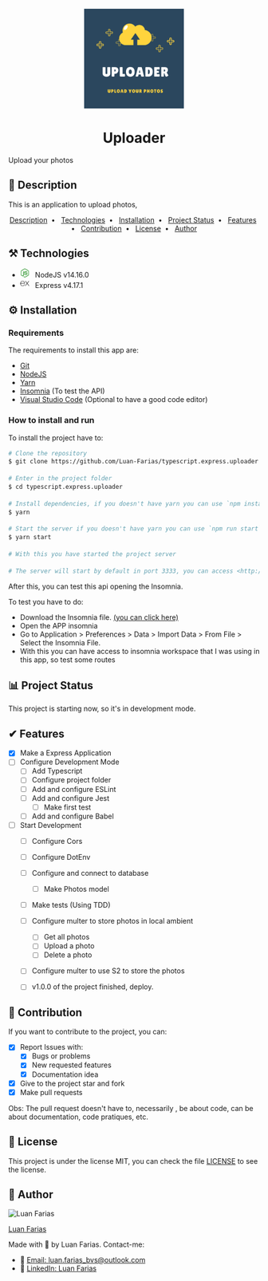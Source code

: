<p align="center">
    <img src=".github/logo.png" alt="Uploader" width="200" />
</p>

<h1 align="center">Uploader</h1>
<p>Upload your photos</p>

## 📖 Description

This is an application to upload photos,

<p align="center">
    <a href="#-description">Description</a>&nbsp; • &nbsp;
    <a href="#-technologies">Technologies</a>&nbsp; • &nbsp;
    <a href="#-installation">Installation</a>&nbsp; • &nbsp;
    <a href="#-project-status">Project Status</a>&nbsp; • &nbsp;
    <a href="#-features">Features</a>&nbsp; • &nbsp;
    <a href="#-contribution">Contribution</a>&nbsp; • &nbsp;
    <a href="#-license">License</a>&nbsp; • &nbsp;
    <a href="#-author">Author</a>
</p>

## ⚒️ Technologies

- <img src=".github/technologies/nodejs.svg" alt="Node" height="18" /> &nbsp; NodeJS v14.16.0
- <img src=".github/technologies/express.svg" alt="EX" height="18" /> &nbsp; Express v4.17.1


## ⚙ Installation

### Requirements

The requirements to install this app are:

- [Git](https://git-scm.com)
- [NodeJS](https://nodejs.org/en/)
- [Yarn](https://yarnpkg.com/)
- [Insomnia](https://insomnia.rest) (To test the API)
- [Visual Studio Code](https://code.visualstudio.com) (Optional to have a good code editor)

### How to install and run

To install the project have to:

```bash
# Clone the repository
$ git clone https://github.com/Luan-Farias/typescript.express.uploader.git

# Enter in the project folder
$ cd typescript.express.uploader

# Install dependencies, if you doesn't have yarn you can use `npm install`
$ yarn

# Start the server if you doesn't have yarn you can use `npm run start`
$ yarn start

# With this you have started the project server

# The server will start by default in port 3333, you can access <http://localhost:3333/api/ping> that is a test route
```

After this, you can test this api opening the Insomnia.

To test you have to do:

- Download the Insomnia file. <a href=".github/insomnia.json" download>(you can click here)</a>
- Open the APP insomnia
- Go to Application > Preferences > Data > Import Data > From File > Select the Insomnia File.
- With this you can have access to insomnia workspace that I was using in this app, so test some routes


## 📊 Project Status

This project is starting now, so it's in development mode.


## ✔ Features

- [x] Make a Express Application
- [ ] Configure Development Mode
  - [ ] Add Typescript
  - [ ] Configure project folder
  - [ ] Add and configure ESLint
  - [ ] Add and configure Jest
    - [ ] Make first test
  - [ ] Add and configure Babel
- [ ] Start Development
  - [ ] Configure Cors
  - [ ] Configure DotEnv
  - [ ] Configure and connect to database
    - [ ] Make Photos model
  - [ ] Make tests (Using TDD)
  - [ ] Configure multer to store photos in local ambient
    - [ ] Get all photos
    - [ ] Upload a photo
    - [ ] Delete a photo
  - [ ] Configure multer to use S2 to store the photos
  - [ ] v1.0.0 of the project finished, deploy.


## 🎉 Contribution

If you want to contribute to the project, you can:

- [x] Report Issues with:
  - [x] Bugs or problems
  - [x] New requested features
  - [x] Documentation idea
- [x] Give to the project star and fork
- [x] Make pull requests

Obs: The pull request doesn't have to, necessarily , be about code, can be about documentation, code pratiques, etc.


## 📕 License

This project is under the license MIT, you can check the file [LICENSE](./LICENSE) to see the license.


## 🔮 Author

<img src="https://github.com/luan-farias.png" alt="Luan Farias" width="200" />

[Luan Farias](https://github.com/luan-farias)

Made with 💜 by Luan Farias. Contact-me:

- 📩 [Email: luan.farias_bvs@outlook.com](mailto:luan.farias_bvs@outlook.com)
- 💼 [LinkedIn: Luan Farias](https://www.linkedin.com/in/luan-farias-08572219b/)
